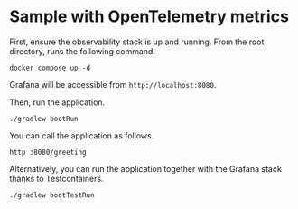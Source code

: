 # Sample with OpenTelemetry metrics

First, ensure the observability stack is up and running. From the root directory, runs the following command.

```shell
docker compose up -d
```

Grafana will be accessible from `http://localhost:8080`.

Then, run the application.

```shell
./gradlew bootRun
```

You can call the application as follows.

```shell
http :8080/greeting
```

Alternatively, you can run the application together with the Grafana stack thanks to Testcontainers.

```shell
./gradlew bootTestRun
```
